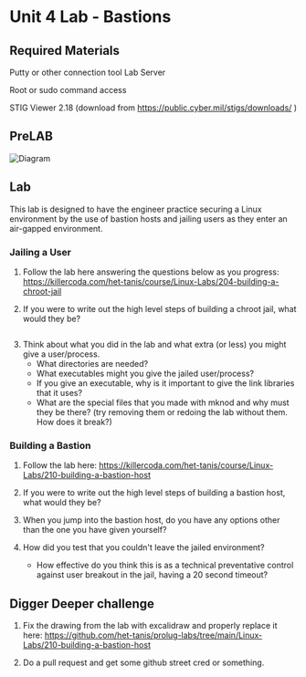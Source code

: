 # Unit 4 Lab - Bastions

## Required Materials

Putty or other connection tool Lab Server

Root or sudo command access

STIG Viewer 2.18 (download from https://public.cyber.mil/stigs/downloads/ )


## PreLAB

![Diagram](".\u4_lab_bastion_diagram.png")

## Lab

This lab is designed to have the engineer practice securing a Linux environment 
by the use of bastion hosts and jailing users as they enter an air-gapped environment.

### Jailing a User

1. Follow the lab here answering the questions below as you progress:
https://killercoda.com/het-tanis/course/Linux-Labs/204-building-a-chroot-jail

2. If you were to write out the high level steps of building a chroot jail,
what would they be?

```

```


3. Think about what you did in the lab and what extra (or less) you might give a
user/process.
	- What directories are needed?
	- What executables might you give the jailed user/process?
	- If you give an executable, why is it important to give the link libraries that it uses?
	- What are the special files that you made with mknod and why must they be there?
	(try removing them or redoing the lab without them. How does it break?)


### Building a Bastion

1. Follow the lab here: https://killercoda.com/het-tanis/course/Linux-Labs/210-building-a-bastion-host

2. If you were to write out the high level steps of building a bastion host, what
would they be?

3. When you jump into the bastion host, do you have any options other than the 
one you have given yourself?

4. How did you test that you couldn't leave the jailed environment?
	- How effective do you think this is as a technical preventative control
	against user breakout in the jail, having a 20 second timeout?
	
## Digger Deeper challenge

1. Fix the drawing from the lab with excalidraw and properly replace it here:
 https://github.com/het-tanis/prolug-labs/tree/main/Linux-Labs/210-building-a-bastion-host

2. Do a pull request and get some github street cred or something.



